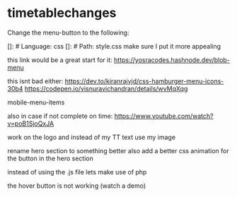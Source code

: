 # timetablechanges

Change the menu-button to the following:

[]: # Language: css
[]: # Path: style.css
make sure I put it more appealing

this link would be a great start for it:
https://yosracodes.hashnode.dev/blob-menu

this isnt bad either:
https://dev.to/kiranrajvjd/css-hamburger-menu-icons-30b4
https://codepen.io/visnuravichandran/details/wvMqXqg

mobile-menu-items

also in case if not complete on time:
https://www.youtube.com/watch?v=poB1SjoQxJA

work on the logo and instead of my TT text use my image

rename hero section to something better
also add a better css animation for the button in the hero section

instead of using the .js file lets make use of php

the hover button is not working (watch a demo)